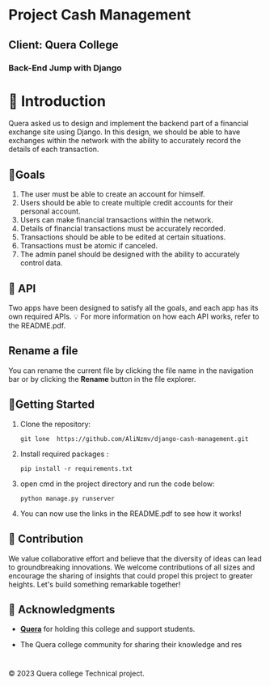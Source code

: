 # Project Cash Management

## Client: Quera College

### Back-End Jump with Django 


# :pushpin: Introduction

Quera asked us to design and implement the backend part of a financial exchange site using Django.
In this design, we should be able to have exchanges within the network with the ability to accurately record the details of each transaction.

##  :dart:Goals

 1. The user must be able to create an account for himself.
 2.   Users should be able to create multiple credit accounts for their personal account.
 3. Users can make financial transactions within the network.
 4. Details of financial transactions must be accurately recorded.
 5. Transactions should be able to be edited at certain situations.
 6. Transactions must be atomic if canceled.
 7. The admin panel should be designed with the ability to accurately control data.


## :iphone: API

Two apps have been designed to satisfy all the goals, and each app has its own required APIs.
:bulb: For more information on how each API works, refer to the README.pdf.

## Rename a file

You can rename the current file by clicking the file name in the navigation bar or by clicking the **Rename** button in the file explorer.

##  🚀Getting Started

 1. Clone the repository:

	```
	git lone  https://github.com/AliNzmv/django-cash-management.git 
	```

 2. Install required packages : 
	 ```
     pip install -r requirements.txt
    ```
		 

 4. open cmd in the project directory and run the code below:
	 ```
    python manage.py runserver 
    ```

 6. You can now use the links in the README.pdf to see how it works!

    


## 🤝 Contribution

We value collaborative effort and believe that the diversity of ideas can lead to groundbreaking innovations. We welcome contributions of all sizes and encourage the sharing of insights that could propel this project to greater heights. Let's build something remarkable together!

## 🙏 Acknowledgments

- [**Quera**](https://github.com/QueraTeam) for holding this college and support students.

- The Quera college community for sharing their knowledge and res
#
© 2023 Quera college Technical project.

